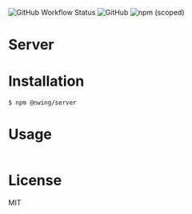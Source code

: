 ![GitHub Workflow Status](https://img.shields.io/github/workflow/status/NimbleWing/server/CI?style=plastic)
![GitHub](https://img.shields.io/github/license/NimbleWing/server?style=plastic)
![npm (scoped)](https://img.shields.io/npm/v/@nwing/server)
# Server


# Installation

```shell
$ npm @nwing/server
```

# Usage
```javascript

```
# License

MIT

